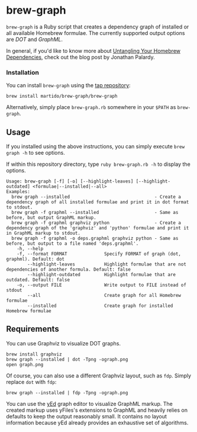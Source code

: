 # brew-graph

`brew-graph` is a Ruby script that creates a dependency graph of installed or all available Homebrew formulae. The currently supported output options are *DOT* and *GraphML*.

In general, if you'd like to know more about [Untangling Your Homebrew Dependencies][2], check out the blog post by Jonathan Palardy.  

### Installation

You can install `brew-graph` using the [tap repository](https://github.com/martido/homebrew-brew-graph): 

    brew install martido/brew-graph/brew-graph

Alternatively, simply place `brew-graph.rb` somewhere in your `$PATH` as `brew-graph`.

## Usage

If you installed using the above instructions, you can simply execute `brew graph -h` to see options.

If within this repository directory, type `ruby brew-graph.rb -h` to display the options.

    Usage: brew-graph [-f] [-o] [--highlight-leaves] [--highlight-outdated] <formulae|--installed|--all>
    Examples:
      brew graph --installed                                - Create a dependency graph of all installed formulae and print it in dot format to stdout.
      brew graph -f graphml --installed                     - Same as before, but output GraphML markup.
      brew graph -f graphml graphviz python                 - Create a dependency graph of the 'graphviz' and 'python' formulae and print it in GraphML markup to stdout.
      brew graph -f graphml -o deps.graphml graphviz python - Same as before, but output to a file named 'deps.graphml'.
        -h, --help
        -f, --format FORMAT              Specify FORMAT of graph (dot, graphml). Default: dot
            --highlight-leaves           Highlight formulae that are not dependencies of another formula. Default: false
            --highlight-outdated         Highlight formulae that are outdated. Default: false
        -o, --output FILE                Write output to FILE instead of stdout
            --all                        Create graph for all Homebrew formulae
            --installed                  Create graph for installed Homebrew formulae

## Requirements
You can use Graphviz to visualize DOT graphs.

    brew install graphviz
    brew graph --installed | dot -Tpng -ograph.png
    open graph.png

Of course, you can also use a different Graphviz layout, such as `fdp`. Simply replace `dot` with `fdp`:

    brew graph --installed | fdp -Tpng -ograph.png

You can use the [yEd][1] graph editor to visualize GraphML markup. The created markup uses yFiles's extensions to GraphML and heavily relies on defaults to keep the output reasonably small. It contains no layout information because yEd already provides an exhaustive set of algorithms.

[1]: http://www.yworks.com/en/products_yed_about.html
[2]: http://blog.jpalardy.com/posts/untangling-your-homebrew-dependencies
